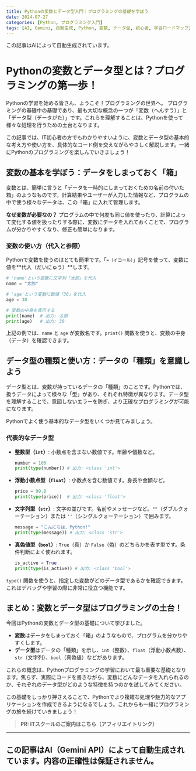 ```yaml
---
title: Pythonの変数とデータ型入門｜プログラミングの基礎を学ぼう
date: 2024-07-27
categories: [Python, プログラミング入門]
tags: [AI, Gemini, 自動生成, Python, 変数, データ型, 初心者, 学習ロードマップ]
---
```


この記事はAIによって自動生成されています。

# Pythonの変数とデータ型とは？プログラミングの第一歩！

Pythonの学習を始める皆さん、ようこそ！プログラミングの世界へ。
プログラミングの基礎中の基礎であり、最も大切な概念の一つが「変数（へんすう）」と「データ型（データがた）」です。これらを理解することは、Pythonを使って様々な処理を行うための土台となります。

この記事では、IT初心者の方でもわかりやすいように、変数とデータ型の基本的な考え方や使い方を、具体的なコード例を交えながらやさしく解説します。一緒にPythonのプログラミングを楽しんでいきましょう！

## 変数の基本を学ぼう：データをしまっておく「箱」

変数とは、簡単に言うと「データを一時的にしまっておくための名前の付いた箱」のようなものです。計算結果やユーザーが入力した情報など、プログラムの中で使う様々なデータは、この「箱」に入れて管理します。

**なぜ変数が必要なの？**
プログラムの中で何度も同じ値を使ったり、計算によって変化する値を扱ったりする際に、変数にデータを入れておくことで、プログラムが分かりやすくなり、修正も簡単になります。

### 変数の使い方（代入と参照）

Pythonで変数を使うのはとても簡単です。「`=（イコール）`」記号を使って、変数に値を**代入（だいにゅう）**します。

```python
# 'name'という変数に文字列「太郎」を代入
name = "太郎"

# 'age'という変数に数値「30」を代入
age = 30

# 変数の中身を表示する
print(name)  # 出力: 太郎
print(age)   # 出力: 30
```

上記の例では、`name` と `age` が変数名です。`print()` 関数を使うと、変数の中身（データ）を確認できます。

## データ型の種類と使い方：データの「種類」を意識しよう

データ型とは、変数が持っているデータの「種類」のことです。Pythonでは、扱うデータによって様々な「型」があり、それぞれ特徴が異なります。データ型を理解することで、意図しないエラーを防ぎ、より正確なプログラミングが可能になります。

Pythonでよく使う基本的なデータ型をいくつか見てみましょう。

### 代表的なデータ型

*   **整数型（`int`）**: 小数点を含まない数値です。年齢や個数など。
    ```python
    number = 100
    print(type(number)) # 出力: <class 'int'>
    ```
*   **浮動小数点型（`float`）**: 小数点を含む数値です。身長や金額など。
    ```python
    price = 99.8
    print(type(price))  # 出力: <class 'float'>
    ```
*   **文字列型（`str`）**: 文字の並びです。名前やメッセージなど。`""`（ダブルクォーテーション）または `''`（シングルクォーテーション）で囲みます。
    ```python
    message = "こんにちは、Python!"
    print(type(message)) # 出力: <class 'str'>
    ```
*   **真偽値型（`bool`）**: `True`（真）か `False`（偽）のどちらかを表す型です。条件判断によく使われます。
    ```python
    is_active = True
    print(type(is_active)) # 出力: <class 'bool'>
    ```

`type()` 関数を使うと、指定した変数がどのデータ型であるかを確認できます。これはデバッグや学習の際に非常に役立つ機能です。

## まとめ：変数とデータ型はプログラミングの土台！

今回はPythonの変数とデータ型の基礎について学びました。

*   **変数**はデータをしまっておく「箱」のようなもので、プログラムを分かりやすくします。
*   **データ型**はデータの「種類」を示し、`int`（整数）、`float`（浮動小数点数）、`str`（文字列）、`bool`（真偽値）などがあります。

これらの概念は、Pythonプログラミングの学習において最も重要な基礎となります。焦らず、実際にコードを書きながら、変数にどんなデータを入れられるのか、それぞれのデータ型がどのような特徴を持つのかを試してみてください。

この基礎をしっかり押さえることで、Pythonでより複雑な処理や魅力的なアプリケーションを作成できるようになるでしょう。これからも一緒にプログラミングの旅を続けていきましょう！
> **PR: ITスクールのご案内はこちら（アフィリエイトリンク）**

---
この記事はAI（Gemini API）によって自動生成されています。内容の正確性は保証されません。
---
